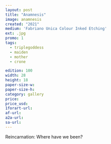 ```yaml
---
layout: post
title: "Anamnesis"
image: anamnesis
created: "2021"
medium: 'Fabriano Unica Colour Inked Etching'
ext: .jpg
promo: 1
tags:
  - triplegoddess
  - maiden
  - mother
  - crone

edition: 100
width: 28
height: 18
paper-size-w: 
paper-size-h: 
category: gallery
price: 
price_usd: 
1forart-url:
af-url: 
a2a-url:
sa-url: 
---
```


Reincarnation: Where have we been?